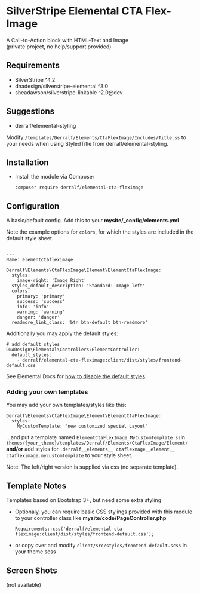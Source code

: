 # SilverStripe Elemental CTA Flex-Image
A Call-to-Action block with HTML-Text and Image  
(private project, no help/support provided)

## Requirements

* SilverStripe ^4.2
* dnadesign/silverstripe-elemental ^3.0
* sheadawson/silverstripe-linkable ^2.0@dev

## Suggestions
* derralf/elemental-styling

Modify `/templates/Derralf/Elements/CtaFlexImage/Includes/Title.ss` to your needs when using StyledTitle from derralf/elemental-styling.


## Installation

- Install the module via Composer
  ```
  composer require derralf/elemental-cta-fleximage
  ``` 

## Configuration

A basic/default config. Add this to your **mysite/\_config/elements.yml**

Note the example options for `colors`, for which the styles are included in the default style sheet.

```

---
Name: elementctafleximage
---
Derralf\Elements\CtaFlexImage\Element\ElementCtaFlexImage:
  styles:
    image-right: 'Image Right'
  styles_default_description: 'Standard: Image left'
  colors:
    primary: 'primary'
    success: 'success'
    info: 'info'
    warning: 'warning'
    danger: 'danger'
  readmore_link_class: 'btn btn-default btn-readmore'
```

Additionally you may apply the default styles:

```
# add default styles
DNADesign\Elemental\Controllers\ElementController:
  default_styles:
    - derralf/elemental-cta-fleximage:client/dist/styles/frontend-default.css
```

See Elemental Docs for [how to disable the default styles](https://github.com/dnadesign/silverstripe-elemental#disabling-the-default-stylesheets).

### Adding your own templates

You may add your own templates/styles like this:

```
Derralf\Elements\CtaFlexImage\Element\ElementCtaFlexImage:
  styles:
    MyCustomTemplate: "new customized special Layout"
```

...and put a template named `ElementCtaFlexImage_MyCustomTemplate.ss`in `themes/{your_theme}/templates/Derralf/Elements/CtaFlexImage/Element/`  
**and/or**
add styles for `.derralf__elements__ ctaflexmage__element__ ctafleximage.mycustomtemplate` to your style sheet.  

Note: The left/right version is supplied via css (no separate template).


## Template Notes

Templates based on Bootstrap 3+, but need some extra styling

- Optionaly, you can require basic CSS stylings provided with this module to your controller class like **mysite/code/PageController.php**  
  
  ```
  Requirements::css('derralf/elemental-cta-fleximage:client/dist/styles/frontend-default.css');
  ```
- or copy over and modify `client/src/styles/frontend-default.scss` in your theme scss 

## Screen Shots

(not available)


